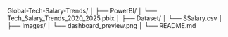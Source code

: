 Global-Tech-Salary-Trends/
│
├── PowerBI/
│ └── Tech_Salary_Trends_2020_2025.pbix
│
├── Dataset/
│ └── SSalary.csv
│
├── Images/
│ └── dashboard_preview.png
│
└── README.md